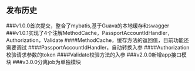 
## 发布历史

###v1.0.0首次提交，整合了mybatis,基于Guava的本地缓存和swagger
###v1.0.1实现了4个注解MethodCache，PassportAccountIdHandler，Authorization，Validate
####MethodCache，缓存方法的返回值，目前功能还需要调试
####PassportAccountIdHandler，自动转换入参
####Authorization校验请求参数的token
####Validate校验方法的入参
###v2.0.0新增app接口模块
###v3.0.0分离job为单独模块
